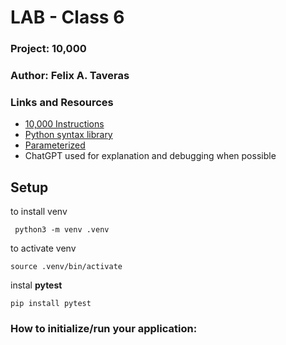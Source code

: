 # LAB - Class 6

### Project: 10,000
### Author: Felix A. Taveras
### Links and Resources

* [10,000 Instructions](https://en.wikipedia.org/wiki/Dice_10000)
* [Python syntax library](https://www.w3schools.com/python/python_syntax.asp)
* [Parameterized](https://medium.com/@samarthgvasist/parameterized-unit-testing-in-python-9be82fa7e17f)
* ChatGPT used for explanation and debugging when possible


## Setup

to install venv

     python3 -m venv .venv
to activate venv

    source .venv/bin/activate

instal __pytest__

    pip install pytest


### How to initialize/run your application:

    